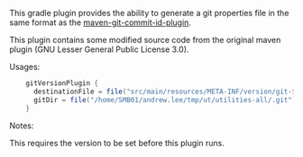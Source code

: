
This gradle plugin provides the ability to generate a git properties file in 
the same format as the [maven-git-commit-id-plugin](https://github.com/ktoso/maven-git-commit-id-plugin).

This plugin contains some modified source code from the original maven plugin (GNU Lesser General Public License 3.0).

Usages:

```groovy
    gitVersionPlugin {
      destinationFile = file("src/main/resources/META-INF/version/git-${group}_${project.name}.properties")
      gitDir = file("/home/SMB01/andrew.lee/tmp/ut/utilities-all/.git")
    }
```

Notes:

This requires the version to be set before this plugin runs. 
